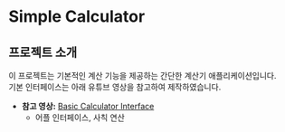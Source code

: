 # Simple Calculator

## 프로젝트 소개
이 프로젝트는 기본적인 계산 기능을 제공하는 간단한 계산기 애플리케이션입니다.  
기본 인터페이스는 아래 유튜브 영상을 참고하여 제작하였습니다. 

- **참고 영상:** [Basic Calculator Interface](https://www.youtube.com/watch?v=OO8rT1kC8bY&list=PLQt_pzi-LLfokCMjavyUqpAi_NdxVbgrq&index=7)
  - 어플 인터페이스, 사칙 연산